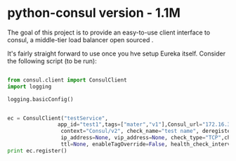 python-consul version - 1.1M
=============

The goal of this project is to provide an easy-to-use client interface to consul,
a middle-tier load balancer open sourced .

It's fairly straight forward to use once you hve setup Eureka itself. Consider the following script (to be run):

```python

from consul.client import ConsulClient
import logging

logging.basicConfig()


ec = ConsulClient("testService",
                app_id="test1",tags=["mater","v1"],Consul_url="172.16.30.254",service_port=8080,check_note="test check", check_time_out="10s",
                 context="Consul/v2", check_name="test name", deregisterCriticalServiceAfter="90m",Service_url="172.16.33.161",consul_port="8500",
                 ip_address=None, vip_address=None, check_type="TCP",check_content="172.16.33.161:8080",
                 ttl=None, enableTagOverride=False, health_check_interval="10s")
print ec.register()

```
